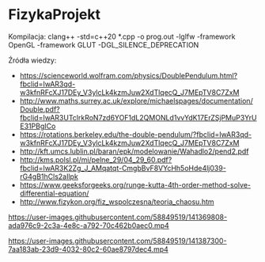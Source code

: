 # FizykaProjekt
Kompilacja: clang++ -std=c++20 *.cpp -o prog.out -lglfw -framework OpenGL -framework GLUT -DGL_SILENCE_DEPRECATION

Źródła wiedzy: 
- https://scienceworld.wolfram.com/physics/DoublePendulum.html?fbclid=IwAR3qd-w3kfnRFcXJ17DEy_V3ylcLk4kzmJuw2XdTlqecQ_J7MEpTV8C7ZxM
- http://www.maths.surrey.ac.uk/explore/michaelspages/documentation/Double.pdf?fbclid=IwAR3UTclrkRoN7zd6YOF1dL2QMONLd1vvYdK17ErZSjPMuP3YrUE31PBgICo
- https://rotations.berkeley.edu/the-double-pendulum/?fbclid=IwAR3qd-w3kfnRFcXJ17DEy_V3ylcLk4kzmJuw2XdTlqecQ_J7MEpTV8C7ZxM
- http://kft.umcs.lublin.pl/baran/epk/modelowanie/Wahadlo2/pend2.pdf
- http://kms.polsl.pl/mi/pelne_29/04_29_60.pdf?fbclid=IwAR3K2Zg_J_AMqatqt-CmgbBvF8VYcHh5oHde4lj039-rG4gB1hCls2aIlpk
- https://www.geeksforgeeks.org/runge-kutta-4th-order-method-solve-differential-equation/
- http://www.fizykon.org/fiz_wspolczesna/teoria_chaosu.htm


https://user-images.githubusercontent.com/58849519/141369808-ada976c9-2c3a-4e8c-a792-70c462b0aec0.mp4


https://user-images.githubusercontent.com/58849519/141387300-7aa183ab-23d9-4032-80c2-60ae8797dec4.mp4

